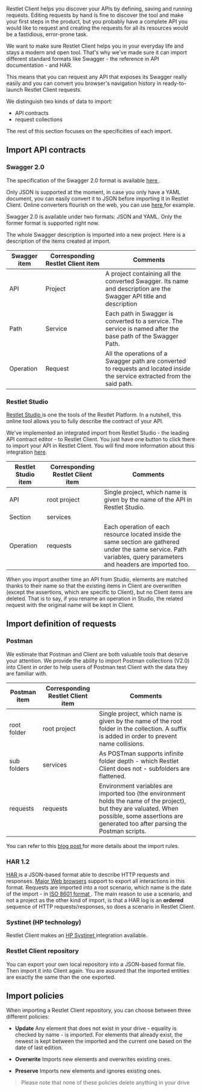 Restlet Client helps you discover your APIs by defining, saving and running requests. Editing requests by hand is fine to discover the tool and make your first steps in the product, but you probably have a complete API you would like to request and creating the requests for all its resources would be a fastidious, error-prone task. 

We want to make sure Restlet Client helps you in your everyday life and stays a modern and open tool. That's why we've made sure it can import different standard formats like Swagger - the reference in API documentation - and HAR. 

This means that you can request any API that exposes its Swagger really easily and you can convert you browser's navigation history in ready-to-launch Restlet Client requests.

We distinguish two kinds of data to import:

* API contracts
* request collections

The rest of this section focuses on the specificities of each import.

<a class="anchor" name="import-contracts-of-api"></a>
## Import API contracts

<a class="anchor" name="swagger-20"></a>
### Swagger 2.0

The specification of the Swagger 2.0 format is available <a href="https://github.com/OAI/OpenAPI-Specification/blob/master/versions/2.0.md" target="_blank">here <i class="fa fa-external-link" aria-hidden="true"></i></a>.


Only JSON is supported at the moment, in case you only have a YAML document, you can easily 
convert it to JSON before importing it in Restlet Client. Online converters flourish on the web, 
you can use <a href="https://www.json2yaml.com/" target="_blank">here <i class="fa fa-external-link" aria-hidden="true"></i></a> for example.

Swagger 2.0 is available under two formats: JSON and YAML. Only the former format is supported right now.

The whole Swagger description is imported into a new project. Here is a description of the items created at import.


|Swagger item | Corresponding Restlet Client item | Comments
|-------------|-----------------------------------|---------
| API | Project | A project containing all the converted Swagger. Its name and description are the Swagger API title and description
| Path | Service | Each path in Swagger is converted to a service. The service is named after the base path of the Swagger Path.
| Operation | Request | All the operations of a Swagger path are converted to requests and located inside the service extracted from the said path. |

<a class="anchor" name="restlet-studio"></a>
### Restlet Studio

<a href="https://studio.restlet.com" target="_blank">Restlet Studio <i class="fa fa-external-link" aria-hidden="true"></i></a> is one the tools of the Restlet Platform. In a nutshell, this online tool allows you to fully describe the contract of your API.

We've implemented an integrated import from Restlet Studio - the leading API contract editor - to Restlet Client. You just have one button to click there to import your API in Restlet Client. You will find more information about this integration [here](../../../studio/user-guide/platform/tryinclient).

| Restlet Studio item | Corresponding Restlet Client item | Comments
|---------------------|-----------------------------------|---------
| API | root project | Single project, which name is given by the name of the API in Restlet Studio.
| Section | services |
| Operation | requests | Each operation of each resource located inside the same section are gathered under the same service. Path variables, query parameters and headers are imported too.

When you import another time an API from Studio, elements are matched thanks to their name so that the existing items in Client are overwritten (except the assertions, which are specific to Client), but no Client items are deleted.
That is to say, if you rename an operation in Studio, the related request with the original name will be kept in Client.

<a class="anchor" name="import-definition-of-requests"></a>
## Import definition  of requests

<a class="anchor" name="postman"></a>
### Postman

We estimate that Postman and Client are both valuable tools that deserve your attention. We provide the ability to import Postman collections (V2.0) into Client in order to help users of Postman test Client with the data they are familiar with.

| Postman item | Corresponding Restlet Client item | Comments
|--------------|-----------------------------------|---------
| root folder | root project | Single project, which name is given by the name of the root folder in the collection. A suffix is added in order to prevent name collisions.
| sub folders | services | As POSTman supports infinite folder depth - which Restlet Client does not - subfolders are flattened.
| requests | requests | Environment variables are imported too (the environment holds the name of the project), but they are valuated. When possible, some assertions are generated too after parsing the Postman scripts.

You can refer to this <a href="http://restlet.com/company/blog/2017/08/09/the-postman-always-rings-twice/" target="_blank">blog post <i class="fa fa-external-link" aria-hidden="true"></i></a> for more details about the import rules.

<a class="anchor" name="har-12"></a>
### HAR 1.2

<a href="http://www.softwareishard.com/blog/har-12-spec/" target="_blank">HAR <i class="fa fa-external-link" aria-hidden="true"></i></a> is a JSON-based format able to describe HTTP requests and responses. [Major Web browsers](https://toolbox.googleapps.com/apps/har_analyzer/) support to export all interactions in this format.
Requests are imported into a root scenario, which name is the date of the import - in <a href="https://en.wikipedia.org/wiki/ISO_8601">ISO 8601 format <i class="fa fa-external-link" aria-hidden="true"></i></a>.
The main reason to use a scenario, and not a project as the other kind of import, is that a HAR log is an __ordered__ sequence of HTTP requests/responses, so does a scenario in Restlet Client.

<a class="anchor" name="systinet-hp-technology"></a>
### Systinet (HP technology)

Restlet Client makes an <a href="https://hpln.hp.com/group/systinet?utm_source=Restlet Client" target="_blank">HP Systinet <i class="fa fa-external-link" aria-hidden="true"></i></a> integration available.

<a class="anchor" name="restlet-client-repository"></a>
### Restlet Client repository

You can export your own local repository into a JSON-based format file. Then import it into Client again.
You are assured that the imported entities are exactly the same than the one exported.

<a class="anchor" name="import-policies"></a>
## Import policies

When importing a Restlet Client repository, you can choose between three different policies:

- **Update**
Any element that does not exist in your drive - equality is checked by name - is imported. For elements that already exist, the newest is kept between the imported and the current one based on the date of last edition.  

- **Overwrite**
Imports new elements and overwrites existing ones.

- **Preserve**
Imports new elements and ignores existing ones.

> Please note that none of these policies delete anything in your drive
